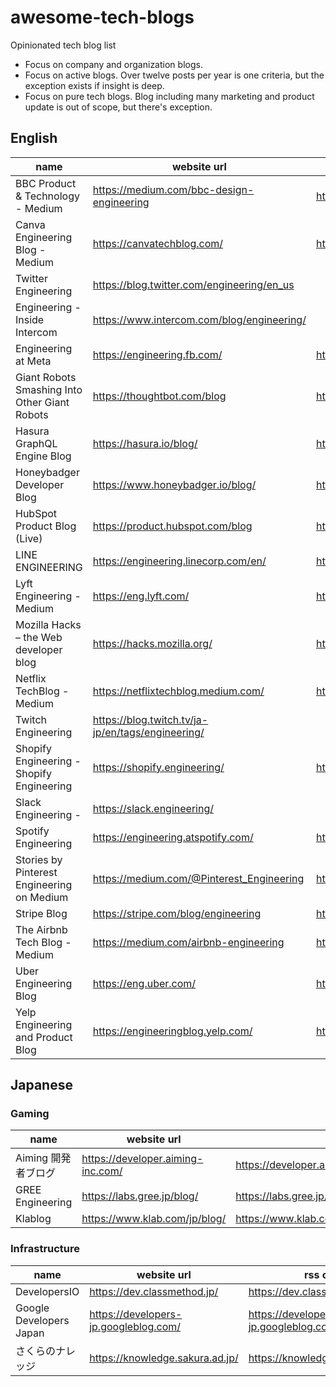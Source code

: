 # awesome-tech-blogs

Opinionated tech blog list

* Focus on company and organization blogs.
* Focus on active blogs. Over twelve posts per year is one criteria, but the exception exists if insight is deep. 
* Focus on pure tech blogs. Blog including many marketing and product update is out of scope, but there's exception.


## English

| name                                          | website url                                       | rss or atom                                                          |
|-----------------------------------------------|---------------------------------------------------|----------------------------------------------------------------------|
| BBC Product & Technology - Medium             | https://medium.com/bbc-design-engineering         | https://medium.com/feed/bbc-design-engineering                       |
| Canva Engineering Blog - Medium               | https://canvatechblog.com/                        | https://canvatechblog.com/feed                                       |
| Twitter Engineering                           | https://blog.twitter.com/engineering/en_us        |                                                                      |
| Engineering - Inside Intercom                 | https://www.intercom.com/blog/engineering/        |                                                                      |
| Engineering at Meta                           | https://engineering.fb.com/                       | https://engineering.fb.com/feed/                                     |
| Giant Robots Smashing Into Other Giant Robots | https://thoughtbot.com/blog                       | https://feeds.feedburner.com/GiantRobotsSmashingIntoOtherGiantRobots |
| Hasura GraphQL Engine Blog                    | https://hasura.io/blog/                           | https://hasura.io//blog/rss                                          |
| Honeybadger Developer Blog                    | https://www.honeybadger.io/blog/                  | https://www.honeybadger.io/blog/feed.xml                             |
| HubSpot Product Blog (Live)                   | https://product.hubspot.com/blog                  | https://product.hubspot.com/blog/rss.xml                             |
| LINE ENGINEERING                              | https://engineering.linecorp.com/en/              | https://engineering.linecorp.com/en/feed/                            |
| Lyft Engineering - Medium                     | https://eng.lyft.com/                             | https://eng.lyft.com/feed                                            |
| Mozilla Hacks – the Web developer blog        | https://hacks.mozilla.org/                        | https://hacks.mozilla.org/feed/                                      |
| Netflix TechBlog - Medium                     | https://netflixtechblog.medium.com/               | https://netflixtechblog.com/feed                                     |
| Twitch Engineering                            | https://blog.twitch.tv/ja-jp/en/tags/engineering/ |                                                                      |
| Shopify Engineering - Shopify Engineering     | https://shopify.engineering/                      | https://shopify.engineering/blog.atom                                |
| Slack Engineering -                           | https://slack.engineering/                        |                                                                      |
| Spotify Engineering                           | https://engineering.atspotify.com/                | https://engineering.atspotify.com/feed                               |
| Stories by Pinterest Engineering on Medium    | https://medium.com/@Pinterest_Engineering         | https://medium.com/feed/@Pinterest_Engineering                      |
| Stripe Blog                                   | https://stripe.com/blog/engineering               | https://stripe.com/blog/feed.rss                                     |
| The Airbnb Tech Blog - Medium                 | https://medium.com/airbnb-engineering             | https://medium.com/feed/airbnb-engineering                           |
| Uber Engineering Blog                         | https://eng.uber.com/                             | https://eng.uber.com/feed/                                           |
| Yelp Engineering and Product Blog             | https://engineeringblog.yelp.com/                 | https://engineeringblog.yelp.com/feed.xml                            |


## Japanese
### Gaming

| name             | website url                       | rss or atom                                        |
|------------------|-----------------------------------|----------------------------------------------------|
| Aiming 開発者ブログ    | https://developer.aiming-inc.com/ | https://developer.aiming-inc.com/feed/             |
| GREE Engineering | https://labs.gree.jp/blog/        | https://labs.gree.jp/blog/feed/                    |
| Klablog          | https://www.klab.com/jp/blog/     | https://www.klab.com/jp/assets/rss/rss_klablog.xml |

### Infrastructure

| name                    | website url                           | rss or atom                                   |
|-------------------------|---------------------------------------|-----------------------------------------------|
| DevelopersIO            | https://dev.classmethod.jp/           | https://dev.classmethod.jp/feed/              |
| Google Developers Japan | https://developers-jp.googleblog.com/ | https://developers-jp.googleblog.com/atom.xml |
| さくらのナレッジ                | https://knowledge.sakura.ad.jp/       | https://knowledge.sakura.ad.jp/rss/           |

